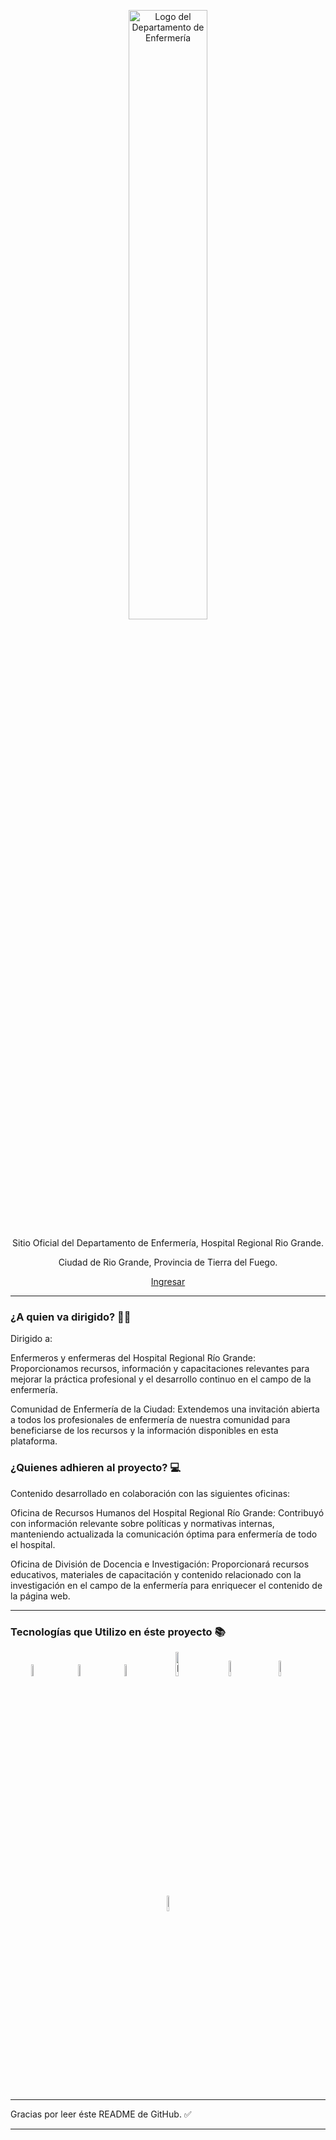 <p align="center">
    <img src="https://res.cloudinary.com/nursingstaff/image/upload/v1718114072/nursingHRRG/assets/LogoDepartamento_fondo_blanco_x11bhh.png" alt="Logo del Departamento de Enfermería" width="50%">
</p>

<p align="center">Sitio Oficial del Departamento de Enfermería, Hospital Regional Rio Grande.</p>
<p align="center">Ciudad de Rio Grande, Provincia de Tierra del Fuego.</p>

<p align="center">
  <a href="https://enfermeriahrrg.com.ar/">Ingresar</a>
</p>


</div>

<hr>

### ¿A quien va dirigido? 👨‍🔬

Dirigido a:

Enfermeros y enfermeras del Hospital Regional Río Grande: Proporcionamos recursos, información y capacitaciones relevantes para mejorar la práctica profesional y el desarrollo continuo en el campo de la enfermería.

Comunidad de Enfermería de la Ciudad: Extendemos una invitación abierta a todos los profesionales de enfermería de nuestra comunidad para beneficiarse de los recursos y la información disponibles en esta plataforma.

### ¿Quienes adhieren al proyecto? 💻

Contenido desarrollado en colaboración con las siguientes oficinas:

Oficina de Recursos Humanos del Hospital Regional Río Grande: Contribuyó con información relevante sobre políticas y normativas internas, manteniendo actualizada la comunicación óptima para enfermería de todo el hospital.

Oficina de División de Docencia e Investigación: Proporcionará recursos educativos, materiales de capacitación y contenido relacionado con la investigación en el campo de la enfermería para enriquecer el contenido de la página web.

<hr>

### Tecnologías que Utilizo en éste proyecto 📚

<div align="center">
    <img src="https://res.cloudinary.com/nursingstaff/image/upload/v1718114930/Portfolio/soft%20skills/figma_wbuwva.svg" alt="Figma" width="7%">
    &nbsp;&nbsp;&nbsp;&nbsp;&nbsp;&nbsp;&nbsp;&nbsp;
    <img src="https://res.cloudinary.com/nursingstaff/image/upload/v1718114930/Portfolio/soft%20skills/html5_nhdan7.svg" alt="HTML5" width="7%">
    &nbsp;&nbsp;&nbsp;&nbsp;&nbsp;&nbsp;&nbsp;&nbsp;
    <img src="https://res.cloudinary.com/nursingstaff/image/upload/v1718114932/Portfolio/soft%20skills/css_ega4yd.svg" alt="CSS" width="7%">
    &nbsp;&nbsp;&nbsp;&nbsp;&nbsp;&nbsp;&nbsp;&nbsp;
    <img src="https://res.cloudinary.com/nursingstaff/image/upload/v1718114933/Portfolio/soft%20skills/bs_a824sk.svg" alt="Bootstrap" width="10%">
    &nbsp;&nbsp;&nbsp;&nbsp;&nbsp;&nbsp;&nbsp;&nbsp;
    <img src="https://res.cloudinary.com/nursingstaff/image/upload/v1718114928/Portfolio/soft%20skills/nodejs_jtdybu.svg" alt="Node.js" width="8%">
    &nbsp;&nbsp;&nbsp;&nbsp;&nbsp;&nbsp;&nbsp;&nbsp;
    <img src="https://res.cloudinary.com/nursingstaff/image/upload/v1718114929/Portfolio/soft%20skills/js_dhfsyl.svg" alt="JavaScript" width="8%">
    &nbsp;&nbsp;&nbsp;&nbsp;&nbsp;&nbsp;&nbsp;&nbsp;
    <img src="https://res.cloudinary.com/nursingstaff/image/upload/v1718114926/Portfolio/soft%20skills/react_fafq9u.svg" alt="React" width="8%">
</div>





<hr>


Gracias por leer éste README de GitHub. ✅


---
